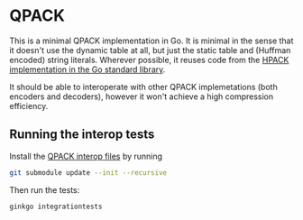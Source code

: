 # QPACK

This is a minimal QPACK implementation in Go. It is minimal in the sense that it doesn't use the dynamic table at all, but just the static table and (Huffman encoded) string literals. Wherever possible, it reuses code from the [HPACK implementation in the Go standard library](https://github.com/golang/net/tree/master/http2/hpack).

It should be able to interoperate with other QPACK implemetations (both encoders and decoders), however it won't achieve a high compression efficiency.

## Running the interop tests

Install the [QPACK interop files](https://github.com/qpackers/qifs/) by running
```bash
git submodule update --init --recursive
```

Then run the tests:
```bash
ginkgo integrationtests
```
